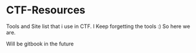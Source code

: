# CTF-Resources
Tools and Site list that i use in CTF. I Keep forgetting the tools :) So here we are.

Will be gitbook in the future
